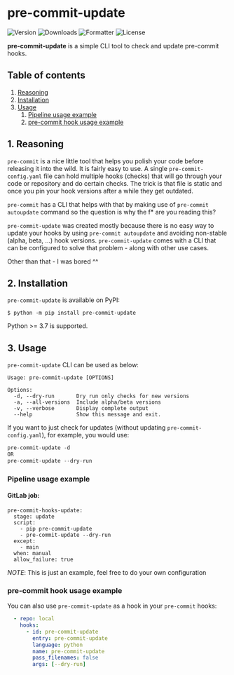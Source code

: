 # pre-commit-update

![Version](https://img.shields.io/pypi/pyversions/pre-commit-update)
![Downloads](https://pepy.tech/badge/pre-commit-update)
![Formatter](https://img.shields.io/badge/code%20style-black-black)
![License](https://img.shields.io/pypi/l/pre-commit-update)

**pre-commit-update** is a simple CLI tool to check and update pre-commit hooks.

## Table of contents

1. [ Reasoning ](#reasoning)
2. [ Installation ](#installation)
3. [ Usage ](#usage)
    1. [ Pipeline usage example ](#usage-pipeline)
    2. [ pre-commit hook usage example ](#usage-hook)

<a name="reasoning"></a>
## 1. Reasoning

`pre-commit` is a nice little tool that helps you polish your code before releasing it into the wild.
It is fairly easy to use. A single `pre-commit-config.yaml` file can hold multiple hooks (checks) that will go through
your code or repository and do certain checks. The trick is that file is static and once you pin your hook versions
after a while they get outdated.

`pre-commit` has a CLI that helps with that by making use of `pre-commit autoupdate` command so the question is
why the f* are you reading this?

`pre-commit-update` was created mostly because there is no easy way to update your hooks by using
`pre-commit autoupdate` and avoiding non-stable (alpha, beta, ...) hook versions. `pre-commit-update` comes
with a CLI that can be configured to solve that problem - along with other use cases.

Other than that - I was bored ^^


<a name="installation"></a>
## 2. Installation

`pre-commit-update` is available on PyPI:
```console 
$ python -m pip install pre-commit-update
```
Python >= 3.7 is supported.


<a name="usage"></a>
## 3. Usage

`pre-commit-update` CLI can be used as below:

```console
Usage: pre-commit-update [OPTIONS]

Options:
  -d, --dry-run       Dry run only checks for new versions
  -a, --all-versions  Include alpha/beta versions
  -v, --verbose       Display complete output
  --help              Show this message and exit.
```

If you want to just check for updates (without updating `pre-commit-config.yaml`), for example, you would use:
```python
pre-commit-update -d
OR
pre-commit-update --dry-run
```

<a name="usage-pipeline"></a>
### Pipeline usage example
#### GitLab job:

```console
pre-commit-hooks-update:
  stage: update
  script:
    - pip pre-commit-update
    - pre-commit-update --dry-run
  except:
    - main
  when: manual
  allow_failure: true
```

*NOTE*: This is just an example, feel free to do your own configuration

<a name="usage-hook"></a>
### pre-commit hook usage example

You can also use `pre-commit-update` as a hook in your `pre-commit` hooks:

```yaml
  - repo: local
    hooks:
      - id: pre-commit-update
        entry: pre-commit-update
        language: python
        name: pre-commit-update
        pass_filenames: false
        args: [--dry-run]
```
